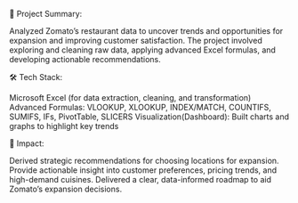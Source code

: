 🎉 Project Summary:

Analyzed Zomato’s restaurant data to uncover trends and opportunities for expansion and improving customer satisfaction. The project involved exploring and cleaning raw data, applying advanced Excel formulas, and developing actionable recommendations.

🛠 Tech Stack:

Microsoft Excel (for data extraction, cleaning, and transformation)
Advanced Formulas: VLOOKUP, XLOOKUP, INDEX/MATCH, COUNTIFS, SUMIFS, IFs, PivotTable, SLICERS
Visualization(Dashboard): Built charts and graphs to highlight key trends 

🚀 Impact:

Derived strategic recommendations for choosing locations for expansion.
Provide actionable insight into customer preferences, pricing trends, and high-demand cuisines.
Delivered a clear, data-informed roadmap to aid Zomato’s expansion decisions.
